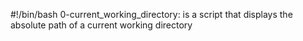 #!/bin/bash
0-current_working_directory: is a script that displays the absolute path of a current working directory
